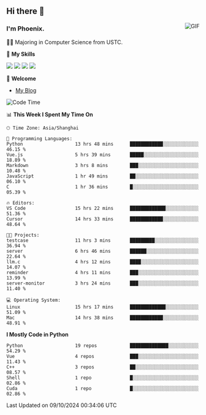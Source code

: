 ## Hi there 👋
<img align="right" alt="GIF" src="https://raw.githubusercontent.com/JoeyBling/JoeyBling/master/pic/pusheencode.gif" />

### I'm Phoenix.

👨‍🎓 Majoring in Computer Science from USTC.

🌟 **My Skills**

![](https://img.shields.io/badge/-Python-3e74a2?style=flat-square&logo=Python&logoColor=fff)
![](https://img.shields.io/badge/-C++-9f62a5?style=flat&logo=cplusplus&logoColor=white)
![](https://img.shields.io/badge/-Linux-185886?style=flat-square&logo=Linux&logoColor=fff)
![](https://img.shields.io/badge/-Rust-ff4136?style=flat-square&logo=Rust&logoColor=fff)

💬 **Welcome**

- [My Blog](https://ysy-phoenix.github.io/)

<!--START_SECTION:waka-->
![Code Time](http://img.shields.io/badge/Code%20Time-834%20hrs%2051%20mins-blue)

📊 **This Week I Spent My Time On** 

```text
🕑︎ Time Zone: Asia/Shanghai

💬 Programming Languages: 
Python                   13 hrs 48 mins      ████████████░░░░░░░░░░░░░   46.15 % 
Vue.js                   5 hrs 39 mins       █████░░░░░░░░░░░░░░░░░░░░   18.89 % 
Markdown                 3 hrs 8 mins        ███░░░░░░░░░░░░░░░░░░░░░░   10.48 % 
JavaScript               1 hr 49 mins        ██░░░░░░░░░░░░░░░░░░░░░░░   06.10 % 
C                        1 hr 36 mins        █░░░░░░░░░░░░░░░░░░░░░░░░   05.39 % 

🔥 Editors: 
VS Code                  15 hrs 22 mins      █████████████░░░░░░░░░░░░   51.36 % 
Cursor                   14 hrs 33 mins      ████████████░░░░░░░░░░░░░   48.64 % 

🐱‍💻 Projects: 
testcase                 11 hrs 3 mins       █████████░░░░░░░░░░░░░░░░   36.94 % 
server                   6 hrs 46 mins       ██████░░░░░░░░░░░░░░░░░░░   22.64 % 
llm.c                    4 hrs 12 mins       ████░░░░░░░░░░░░░░░░░░░░░   14.07 % 
reminder                 4 hrs 11 mins       ███░░░░░░░░░░░░░░░░░░░░░░   13.99 % 
server-monitor           3 hrs 24 mins       ███░░░░░░░░░░░░░░░░░░░░░░   11.40 % 

💻 Operating System: 
Linux                    15 hrs 17 mins      █████████████░░░░░░░░░░░░   51.09 % 
Mac                      14 hrs 38 mins      ████████████░░░░░░░░░░░░░   48.91 % 
```

**I Mostly Code in Python** 

```text
Python                   19 repos            ██████████████░░░░░░░░░░░   54.29 % 
Vue                      4 repos             ███░░░░░░░░░░░░░░░░░░░░░░   11.43 % 
C++                      3 repos             ██░░░░░░░░░░░░░░░░░░░░░░░   08.57 % 
Shell                    1 repo              █░░░░░░░░░░░░░░░░░░░░░░░░   02.86 % 
Cuda                     1 repo              █░░░░░░░░░░░░░░░░░░░░░░░░   02.86 % 
```




 Last Updated on 09/10/2024 00:34:06 UTC
<!--END_SECTION:waka-->

<!--
**ysy-phoenix/ysy-phoenix** is a ✨ _special_ ✨ repository because its `README.md` (this file) appears on your GitHub profile.

Here are some ideas to get you started:

- 🔭 I’m currently working on ...
- 🌱 I’m currently learning ...
- 👯 I’m looking to collaborate on ...
- 🤔 I’m looking for help with ...
- 💬 Ask me about ...
- 📫 How to reach me: ...
- 😄 Pronouns: ...
- ⚡ Fun fact: ...
-->
